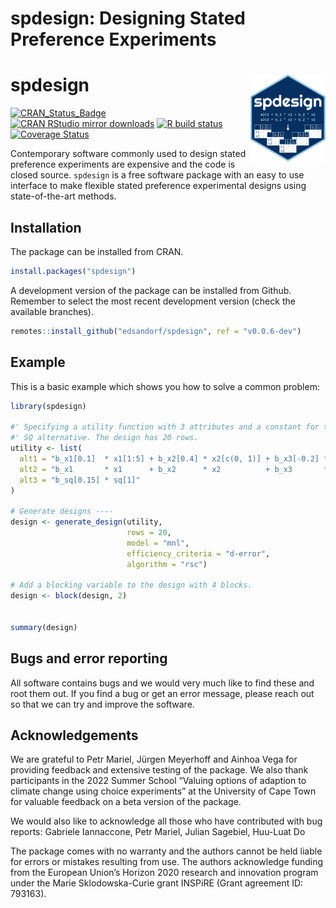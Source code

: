 
<!-- README.md is generated from README.Rmd. Please edit that file -->

# spdesign: Designing Stated Preference Experiments

# spdesign <a href="https://spdesign.edsandorf.me"><img src="man/figures/logo.svg" align="right" height="139" alt="spdesign website" /></a>

<!-- badges: start -->

[![CRAN_Status_Badge](http://www.r-pkg.org/badges/version-last-release/spdesign)](https://cran.r-project.org/package=spdesign)
[![CRAN RStudio mirror
downloads](http://cranlogs.r-pkg.org/badges/spdesign)](http://www.r-pkg.org/pkg/spdesign)
[![R build
status](https://github.com/edsandorf/spdesign/workflows/R-CMD-check/badge.svg)](https://github.com/edsandorf/spdesign/actions?workflow=R-CMD-check)
[![Coverage
Status](https://codecov.io/github/edsandorf/spdesign/coverage.svg?branch=master)](https://codecov.io/github/edsandorf/spdesign?branch=master)
<!-- badges: end -->

Contemporary software commonly used to design stated preference
experiments are expensive and the code is closed source. `spdesign` is a
free software package with an easy to use interface to make flexible
stated preference experimental designs using state-of-the-art methods.

## Installation

The package can be installed from CRAN.

``` r
install.packages("spdesign")
```

A development version of the package can be installed from Github.
Remember to select the most recent development version (check the
available branches).

``` r
remotes::install_github("edsandorf/spdesign", ref = "v0.0.6-dev")
```

## Example

This is a basic example which shows you how to solve a common problem:

``` r
library(spdesign)

#' Specifying a utility function with 3 attributes and a constant for the
#' SQ alternative. The design has 20 rows.
utility <- list(
  alt1 = "b_x1[0.1]  * x1[1:5] + b_x2[0.4] * x2[c(0, 1)] + b_x3[-0.2] * x3[seq(0, 1, 0.25)]",
  alt2 = "b_x1       * x1      + b_x2      * x2          + b_x3       * x3",
  alt3 = "b_sq[0.15] * sq[1]"
)

# Generate designs ----
design <- generate_design(utility,
                          rows = 20,
                          model = "mnl", 
                          efficiency_criteria = "d-error",
                          algorithm = "rsc")

# Add a blocking variable to the design with 4 blocks.
design <- block(design, 2)


summary(design)
```

## Bugs and error reporting

All software contains bugs and we would very much like to find these and
root them out. If you find a bug or get an error message, please reach
out so that we can try and improve the software.

## Acknowledgements

We are grateful to Petr Mariel, Jürgen Meyerhoff and Ainhoa Vega for
providing feedback and extensive testing of the package. We also thank
participants in the 2022 Summer School “Valuing options of adaption to
climate change using choice experiments” at the University of Cape Town
for valuable feedback on a beta version of the package.

We would also like to acknowledge all those who have contributed with
bug reports: Gabriele Iannaccone, Petr Mariel, Julian Sagebiel, Huu-Luat
Do

The package comes with no warranty and the authors cannot be held liable
for errors or mistakes resulting from use. The authors acknowledge
funding from the European Union’s Horizon 2020 research and innovation
program under the Marie Sklodowska-Curie grant INSPiRE (Grant agreement
ID: 793163).
